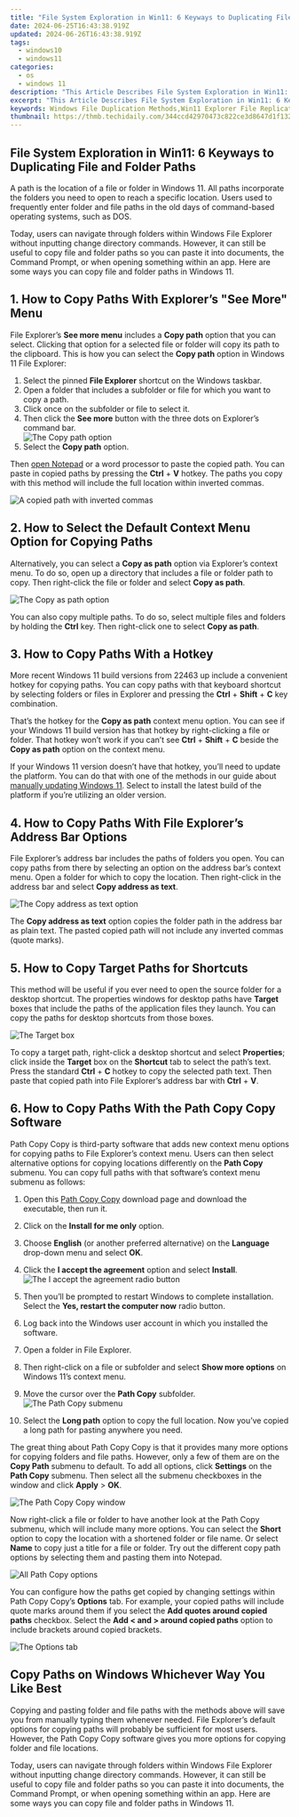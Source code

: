 ```yaml
---
title: "File System Exploration in Win11: 6 Keyways to Duplicating File and Folder Paths"
date: 2024-06-25T16:43:38.919Z
updated: 2024-06-26T16:43:38.919Z
tags:
  - windows10
  - windows11
categories:
  - os
  - windows 11
description: "This Article Describes File System Exploration in Win11: 6 Keyways to Duplicating File and Folder Paths"
excerpt: "This Article Describes File System Exploration in Win11: 6 Keyways to Duplicating File and Folder Paths"
keywords: Windows File Duplication Methods,Win11 Explorer File Replication,Folder Copy Techniques in W11,Dual Path Saving in Win11 OS,File System Navigation Tools,Efficient File Cloning in Win11,Duplicating Files in Windows 11
thumbnail: https://thmb.techidaily.com/344ccd42970473c822ce3d8647d1f132f07ed11b189d66bfa12739452e5e4fb4.jpg
---
```


## File System Exploration in Win11: 6 Keyways to Duplicating File and Folder Paths

 A path is the location of a file or folder in Windows 11\. All paths incorporate the folders you need to open to reach a specific location. Users used to frequently enter folder and file paths in the old days of command-based operating systems, such as DOS.

 Today, users can navigate through folders within Windows File Explorer without inputting change directory commands. However, it can still be useful to copy file and folder paths so you can paste it into documents, the Command Prompt, or when opening something within an app. Here are some ways you can copy file and folder paths in Windows 11\.

## 1\. How to Copy Paths With Explorer’s "See More" Menu

 File Explorer’s **See more menu** includes a **Copy path** option that you can select. Clicking that option for a selected file or folder will copy its path to the clipboard. This is how you can select the **Copy path** option in Windows 11 File Explorer:

1. Select the pinned **File Explorer** shortcut on the Windows taskbar.
2. Open a folder that includes a subfolder or file for which you want to copy a path.
3. Click once on the subfolder or file to select it.
4. Then click the **See more** button with the three dots on Explorer’s command bar.  
![The Copy path option](https://static1.makeuseofimages.com/wordpress/wp-content/uploads/2023/05/copy-path-option.jpg)
5. Select the **Copy path** option.

 Then [open Notepad](https://www.makeuseof.com/windows-11-open-notepad/) or a word processor to paste the copied path. You can paste in copied paths by pressing the **Ctrl** \+ **V** hotkey. The paths you copy with this method will include the full location within inverted commas.

![A copied path with inverted commas](https://static1.makeuseofimages.com/wordpress/wp-content/uploads/2023/05/a-copied-path.jpg)

## 2\. How to Select the Default Context Menu Option for Copying Paths

 Alternatively, you can select a **Copy as path** option via Explorer’s context menu. To do so, open up a directory that includes a file or folder path to copy. Then right-click the file or folder and select **Copy as path**.

![The Copy as path option](https://static1.makeuseofimages.com/wordpress/wp-content/uploads/2023/05/copy-as-path.jpg)

 You can also copy multiple paths. To do so, select multiple files and folders by holding the **Ctrl** key. Then right-click one to select **Copy as path**.

## 3\. How to Copy Paths With a Hotkey

 More recent Windows 11 build versions from 22463 up include a convenient hotkey for copying paths. You can copy paths with that keyboard shortcut by selecting folders or files in Explorer and pressing the **Ctrl** \+ **Shift** \+ **C** key combination.

 That’s the hotkey for the **Copy as path** context menu option. You can see if your Windows 11 build version has that hotkey by right-clicking a file or folder. That hotkey won’t work if you can’t see **Ctrl** \+ **Shift** \+ **C** beside the **Copy as path** option on the context menu.

 If your Windows 11 version doesn’t have that hotkey, you’ll need to update the platform. You can do that with one of the methods in our guide about [manually updating Windows 11](https://www.makeuseof.com/update-windows-manually/#:~:text=Press%20the%20Win%20%2B%20I%20hotkeys,the%20Check%20for%20updates%20button.). Select to install the latest build of the platform if you’re utilizing an older version.

## 4\. How to Copy Paths With File Explorer’s Address Bar Options

 File Explorer’s address bar includes the paths of folders you open. You can copy paths from there by selecting an option on the address bar’s context menu. Open a folder for which to copy the location. Then right-click in the address bar and select **Copy address as text**.

![The Copy address as text option](https://static1.makeuseofimages.com/wordpress/wp-content/uploads/2023/05/copy-address-as-plain-text-option.jpg)

 The **Copy address as text** option copies the folder path in the address bar as plain text. The pasted copied path will not include any inverted commas (quote marks).

## 5\. How to Copy Target Paths for Shortcuts

 This method will be useful if you ever need to open the source folder for a desktop shortcut. The properties windows for desktop paths have **Target** boxes that include the paths of the application files they launch. You can copy the paths for desktop shortcuts from those boxes.

![The Target box](https://static1.makeuseofimages.com/wordpress/wp-content/uploads/2023/05/target-box.jpg)

 To copy a target path, right-click a desktop shortcut and select **Properties**; click inside the **Target** box on the **Shortcut** tab to select the path’s text. Press the standard **Ctrl** \+ **C** hotkey to copy the selected path text. Then paste that copied path into File Explorer’s address bar with **Ctrl** \+ **V**.

## 6\. How to Copy Paths With the Path Copy Copy Software

 Path Copy Copy is third-party software that adds new context menu options for copying paths to File Explorer’s context menu. Users can then select alternative options for copying locations differently on the **Path Copy** submenu. You can copy full paths with that software’s context menu submenu as follows:

1. Open this [Path Copy Copy](https://www.softpedia.com/get/System/OS-Enhancements/Path-Copy-Copy.shtml) download page and download the executable, then run it.
2. Click on the **Install for me only** option.
3. Choose **English** (or another preferred alternative) on the **Language** drop-down menu and select **OK**.
4. Click the **I accept the agreement** option and select **Install**.  
![The I accept the agreement radio button](https://static1.makeuseofimages.com/wordpress/wp-content/uploads/2023/05/i-accept-the-agreement-option.jpg)
5. Then you’ll be prompted to restart Windows to complete installation. Select the **Yes, restart the computer now** radio button.

1. Log back into the Windows user account in which you installed the software.
2. Open a folder in File Explorer.
3. Then right-click on a file or subfolder and select **Show more options** on Windows 11’s context menu.
4. Move the cursor over the **Path Copy** subfolder.  
![The Path Copy submenu](https://static1.makeuseofimages.com/wordpress/wp-content/uploads/2023/05/path-copy-submenu.jpg)
5. Select the **Long path** option to copy the full location. Now you’ve copied a long path for pasting anywhere you need.

 The great thing about Path Copy Copy is that it provides many more options for copying folders and file paths. However, only a few of them are on the **Copy Path** submenu to default. To add all options, click **Settings** on the **Path Copy** submenu. Then select all the submenu checkboxes in the window and click **Apply** \> **OK**.

![The Path Copy Copy window](https://static1.makeuseofimages.com/wordpress/wp-content/uploads/2023/05/path-copy-copy-window.jpg)

 Now right-click a file or folder to have another look at the Path Copy submenu, which will include many more options. You can select the **Short** option to copy the location with a shortened folder or file name. Or select **Name** to copy just a title for a file or folder. Try out the different copy path options by selecting them and pasting them into Notepad.

![All Path Copy options](https://static1.makeuseofimages.com/wordpress/wp-content/uploads/2023/05/all-path-copy-options.jpg)

 You can configure how the paths get copied by changing settings within Path Copy Copy’s **Options** tab. For example, your copied paths will include quote marks around them if you select the **Add quotes around copied paths** checkbox. Select the **Add < and > around copied paths** option to include brackets around copied brackets.

![The Options tab](https://static1.makeuseofimages.com/wordpress/wp-content/uploads/2023/05/options-tab.jpg)

## Copy Paths on Windows Whichever Way You Like Best

 Copying and pasting folder and file paths with the methods above will save you from manually typing them whenever needed. File Explorer’s default options for copying paths will probably be sufficient for most users. However, the Path Copy Copy software gives you more options for copying folder and file locations.

 Today, users can navigate through folders within Windows File Explorer without inputting change directory commands. However, it can still be useful to copy file and folder paths so you can paste it into documents, the Command Prompt, or when opening something within an app. Here are some ways you can copy file and folder paths in Windows 11\.



<ins class="adsbygoogle"
      style="display:block"
      data-ad-client="ca-pub-7571918770474297"
      data-ad-slot="8358498916"
      data-ad-format="auto"
      data-full-width-responsive="true"></ins>